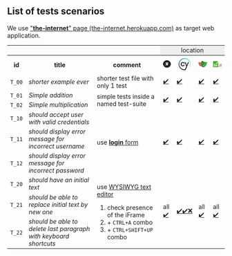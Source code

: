 ## List of tests scenarios

We use  ["**the-internet**" page (the-internet.herokuapp.com)](https://the-internet.herokuapp.com) as target web application.

<table>
    <tr>
        <td align="center" colspan="3"></td>
        <td align="center" colspan="4"
   style="background-color: #eeeeee">location</td>
    </tr>
    <tr>
        <th>id</th>
        <th>title</th>
        <th>comment</th>
        <th><img src="../doc/nw-icon.png" alt="Nightwatch logo" title="implementation with Nightwatch" /></th>
        <th><img src="../doc/cy-icon.png" alt="Cypress logo" title="implementation with Cypress" /></th>
        <th><img src="../doc/pw-icon.png" alt="Playwright logo" title="implementation with Playwright" /></th>
        <th><img src="../doc/se-js-icon.png" alt="Selenium + Jest logos" title="implementation with Selenium + Jest" /></th>
    </tr>
    <tr>
        <td><code>T_00</code></td>
        <td><em>shorter example ever</em></td>
        <td>shorter test file with only 1 test</td>
        <td><a href="./with-nightwatch/tests/simple/simpleSingleTest.spec.ts" >✔️</a></td>
        <td><a href="./with-cypressio/tests/simple/simpleSingleTest.spec.ts" >✔️</a></td>
        <td><a href="./with-playwright/tests/simple/simpleSingleTest.spec.ts" >✔️</a></td>
        <td><a href="./with-selenium-jest/tests/simple/simpleSingleTest.spec.ts" >✔️</a></td>
    </tr>
    <tr>
        <td><code>T_01</code></td>
        <td><em>Simple addition</em></td>
        <td rowspan="2">simple tests inside a named test-suite</td>
        <td rowspan="2"><a href="./with-nightwatch/tests/simple/simpleTestSuite.spec.ts" >✔️</a></td>
        <td rowspan="2"><a href="./with-cypressio/tests/simple/simpleTestSuite.spec.ts" >✔️</a></td>
        <td rowspan="2"><a href="./with-playwright/tests/simple/simpleTestSuite.spec.ts" >✔️</a></td>
        <td rowspan="2"><a href="./with-selenium-jest/tests/simple/simpleTestSuite.spec.ts" >✔️</a></td>
    </tr>
    <tr>
        <td><code>T_02</code></td>
        <td><em>Simple multiplication</em></td>
    </tr>
    <tr>
        <td><code>T_10</code></td>
        <td><em>should accept user with valid credentials</em></td>
        <td rowspan=3>use <a href="https://the-internet.herokuapp.com/login"><strong>login</strong> form</a</td>
        <td rowspan=3><a href="./with-nightwatch/tests/web/simpleFormLogin.spec.ts" >✔️</a></td>
        <td rowspan=3><a href="./with-cypressio/tests/web/simpleFormLogin.spec.ts" >✔️</a></td>
        <td rowspan=3><a href="./with-playwright/tests/web/simpleFormLogin.spec.ts" >✔️</a></td>
        <td rowspan=3><a href="./with-selenium-jest/tests/web/simpleFormLogin.spec.ts" >✔️</a></td>
    </tr>
    <tr>
        <td><code>T_11</code></td>
        <td><em>should display error message for incorrect username</em></td>
    </tr>
    <tr>
        <td><code>T_12</code></td>
        <td><em>should display error message for incorrect password</em></td>
    </tr>
    <tr>
        <td><code>T_20</code></td>
        <td><em>should have an initial text</em></td>
        <td rowspan=3>
            <p>
              use <a href="https://the-internet.herokuapp.com/tinymce">WYSIWYG text editor</a>
            </p>
            <ol>
                <li>check presence of the iFrame</li>
                <li>+ <code>CTRL+A</code> combo</li>
                <li>+ <code>CTRL+SHIFT+UP</code> combo</li>
            </ol>
        </td>
        <td rowspan=3>
           all <a href="./with-nightwatch/tests/web/textEditor.spec.ts" >✔️</a>
        </td>
        <td rowspan=3>
            <a href="./with-cypressio/tests/web/textEditor.spec.ts" >✔️✔️❌</a> 
        </td>
        <td rowspan=3>
            all <a href="./with-playwright/tests/web/textEditor.spec.ts" >✔️</a>
        </td>
        <td rowspan=3>
            all <a href="./with-selenium-jest/tests/web/textEditor.spec.ts" >✔️</a>
        </td>
    </tr>
    <tr>
        <td><code>T_21</code></td>
        <td><em>should be able to replace initial text by new one</em></td>
    </tr>
    <tr>
        <td><code>T_22</code></td>
        <td><em>should be able to delete last paragraph with keyboard shortcuts</em></td>
    </tr>
</table>